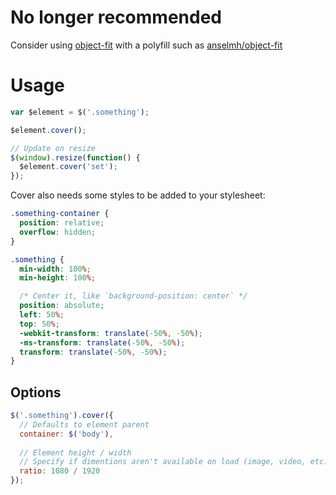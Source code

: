 # No longer recommended

Consider using [object-fit](https://developer.mozilla.org/en-US/docs/Web/CSS/object-fit) with a polyfill such as [anselmh/object-fit](https://github.com/anselmh/object-fit)

# Usage

```js
var $element = $('.something');

$element.cover();

// Update on resize
$(window).resize(function() {
  $element.cover('set');
});
```

Cover also needs some styles to be added to your stylesheet:

```css
.something-container {
  position: relative;
  overflow: hidden;
}

.something {
  min-width: 100%;
  min-height: 100%;

  /* Center it, like `background-position: center` */
  position: absolute;
  left: 50%;
  top: 50%;
  -webkit-transform: translate(-50%, -50%);
  -ms-transform: translate(-50%, -50%);
  transform: translate(-50%, -50%);
}
```

## Options

```js
$('.something').cover({
  // Defaults to element parent
  container: $('body'), 
  
  // Element height / width
  // Specify if dimentions aren't available on load (image, video, etc.)
  ratio: 1080 / 1920  
});
```
